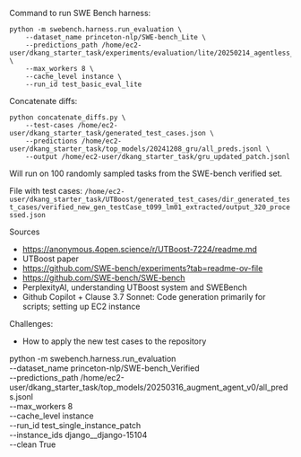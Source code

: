 Command to run SWE Bench harness: 
```
python -m swebench.harness.run_evaluation \
    --dataset_name princeton-nlp/SWE-bench_Lite \
    --predictions_path /home/ec2-user/dkang_starter_task/experiments/evaluation/lite/20250214_agentless_lite_o3_mini/all_preds.jsonl \
    --max_workers 8 \
    --cache_level instance \
    --run_id test_basic_eval_lite
```

Concatenate diffs:
```
python concatenate_diffs.py \
    --test-cases /home/ec2-user/dkang_starter_task/generated_test_cases.json \
    --predictions /home/ec2-user/dkang_starter_task/top_models/20241208_gru/all_preds.jsonl \
    --output /home/ec2-user/dkang_starter_task/gru_updated_patch.jsonl
```

Will run on 100 randomly sampled tasks from the SWE-bench verified set.

File with test cases: `/home/ec2-user/dkang_starter_task/UTBoost/generated_test_cases/dir_generated_test_cases/verified_new_gen_testCase_t099_lm01_extracted/output_320_processed.json`

Sources
- https://anonymous.4open.science/r/UTBoost-7224/readme.md 
- UTBoost paper
- https://github.com/SWE-bench/experiments?tab=readme-ov-file
- https://github.com/SWE-bench/SWE-bench
- PerplexityAI, understanding UTBoost system and SWEBench
- Github Copilot + Clause 3.7 Sonnet: Code generation primarily for scripts; setting up EC2 instance

Challenges:
- How to apply the new test cases to the repository

python -m swebench.harness.run_evaluation \
    --dataset_name princeton-nlp/SWE-bench_Verified \
    --predictions_path /home/ec2-user/dkang_starter_task/top_models/20250316_augment_agent_v0/all_preds.jsonl \
    --max_workers 8 \
    --cache_level instance \
    --run_id test_single_instance_patch \
    --instance_ids django__django-15104 \
    --clean True